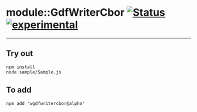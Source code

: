 
# module::GdfWriterCbor  [![Status](https://github.com/Wandalen/wGdfWriterCbor/workflows/Publish/badge.svg)](https://github.com/Wandalen/wGdfWriterCbor/actions?query=workflow%3APublish) [![experimental](https://img.shields.io/badge/stability-experimental-orange.svg)](https://github.com/emersion/stability-badges#experimental)

___

## Try out
```
npm install
node sample/Sample.js
```

## To add
```
npm add 'wgdfwritercbor@alpha'
```


